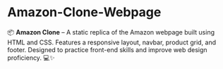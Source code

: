 # Amazon-Clone-Webpage
📦 **Amazon Clone** – A static replica of the Amazon webpage built using HTML and CSS. Features a responsive layout, navbar, product grid, and footer. Designed to practice front-end skills and improve web design proficiency. 💻✨

